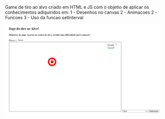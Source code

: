 Game de tiro ao alvo criado em HTML e JS com o objetio de aplicar os conhecimentos adiquiridos em:
1 - Desenhos no canvas
2 - Animacoes
2 - Funcoes
3 - Uso da funcao setInterval

![Print: ](Print_jogo_alvo.png)
